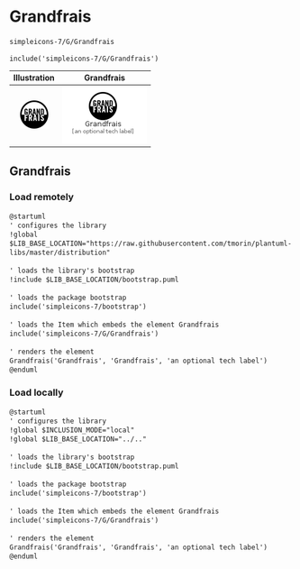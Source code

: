 # Grandfrais


```text
simpleicons-7/G/Grandfrais
```

```text
include('simpleicons-7/G/Grandfrais')
```



| Illustration | Grandfrais |
| :---: | :---: |
| ![illustration for Illustration](../../simpleicons-7/G/Grandfrais.png) | ![illustration for Grandfrais](../../simpleicons-7/G/Grandfrais.Local.png) |




## Grandfrais

### Load remotely
```plantuml
@startuml
' configures the library
!global $LIB_BASE_LOCATION="https://raw.githubusercontent.com/tmorin/plantuml-libs/master/distribution"

' loads the library's bootstrap
!include $LIB_BASE_LOCATION/bootstrap.puml

' loads the package bootstrap
include('simpleicons-7/bootstrap')

' loads the Item which embeds the element Grandfrais
include('simpleicons-7/G/Grandfrais')

' renders the element
Grandfrais('Grandfrais', 'Grandfrais', 'an optional tech label')
@enduml
```

### Load locally
```plantuml
@startuml
' configures the library
!global $INCLUSION_MODE="local"
!global $LIB_BASE_LOCATION="../.."

' loads the library's bootstrap
!include $LIB_BASE_LOCATION/bootstrap.puml

' loads the package bootstrap
include('simpleicons-7/bootstrap')

' loads the Item which embeds the element Grandfrais
include('simpleicons-7/G/Grandfrais')

' renders the element
Grandfrais('Grandfrais', 'Grandfrais', 'an optional tech label')
@enduml
```

